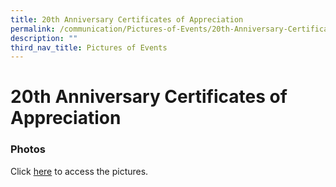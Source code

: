 ```yaml
---
title: 20th Anniversary Certificates of Appreciation
permalink: /communication/Pictures-of-Events/20th-Anniversary-Certificates-of-Appreciation
description: ""
third_nav_title: Pictures of Events
---
```

# **20th Anniversary Certificates of Appreciation**

### Photos

Click [here](https://photos.app.goo.gl/gsUULaf1JL6p1wen8) to access the pictures.